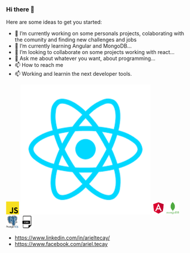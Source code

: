 ### Hi there 👋
Here are some ideas to get you started:

- 🔭 I’m currently working on some personals projects, colaborating with the comunity and finding new challenges and jobs 
- 🌱 I’m currently learning Angular and MongoDB...
- 👯 I’m looking to collaborate on some projects working with react...
- 💬 Ask me about whatever you want, about programming...
- 📫 How to reach me <br>
- 📫 Working and learnin the next developer tools.<br>
<div>
  <img src="./assets/javascript.png" width="35px" />
  <img src="./assets/react.png" width="355px" />
  <img src="./assets/angular.png" width="35px" />
  <img src="./assets/mongo.png" width="35px" />
  <img src="./assets/postgresql.png" width="35px" />
  <img src="./assets/css.png" width="35px" />
</div>

- https://www.linkedin.com/in/arieltecay/
- https://www.facebook.com/ariel.tecay
